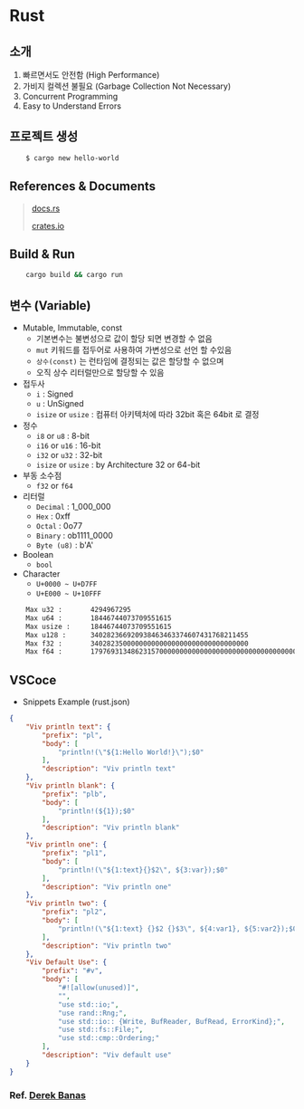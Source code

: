 # Rust

## 소개
1. 빠르면서도 안전함 (High Performance)
2. 가비지 컬렉션 불필요 (Garbage Collection Not Necessary)
3. Concurrent Programming
4. Easy to Understand Errors


## 프로젝트 생성

```bash
    $ cargo new hello-world
```

## References & Documents

> [docs.rs](https://docs.rs/)
>
> [crates.io](https://crates.io/)

## Build & Run

```bash
    cargo build && cargo run
```

## 변수 (Variable)

- Mutable, Immutable, const 
  - 기본변수는 불변성으로 값이 할당 되면 변경할 수 없음
  - `mut` 키워드를 접두어로 사용하여 가변성으로 선언 할 수있음
  - `상수(const)` 는 런타임에 결정되는 값은 할당할 수 없으며
  - 오직 상수 리터럴만으로 할당할 수 있음 
- 접두사
  - `i` : Signed
  - `u` : UnSigned
  - `isize` or `usize` : 컴퓨터 아키텍처에 따라 32bit 혹은 64bit 로 결정
- 정수
  - `i8` or `u8` : 8-bit
  - `i16` or `u16` : 16-bit
  - `i32` or `u32` : 32-bit
  - `isize` or `usize` : by Architecture 32 or 64-bit
- 부동 소수점
  - `f32` or `f64`
- 리터럴
  - `Decimal` : 1_000_000
  - `Hex` : 0xff
  - `Octal` : 0o77
  - `Binary` : ob1111_0000
  - `Byte (u8)` : b'A'
- Boolean
  - `bool`  
- Character
  - `U+0000 ~ U+D7FF`
  - `U+E000 ~ U+10FFF`

```bash
    Max u32 :       4294967295
    Max u64 :       18446744073709551615
    Max usize :     18446744073709551615
    Max u128 :      340282366920938463463374607431768211455
    Max f32 :       340282350000000000000000000000000000000
    Max f64 :       179769313486231570000000000000000000000000000000000000000000000000000000000000000000000000000000000000000000000000000000000000000000000000000000000000000000000000000000000000000000000000000000000000000000000000000000000000000000000000000000000000000000000000000000000000000000000000000000000000000000000000000
```

## VSCoce

- Snippets Example (rust.json)

```json
{
	"Viv println text": {
		"prefix": "pl",
		"body": [
			"println!(\"${1:Hello World!}\");$0"
		],
		"description": "Viv println text"
	},
	"Viv println blank": {
		"prefix": "plb",
		"body": [
			"println!(${1});$0"
		],
		"description": "Viv println blank"
	},
	"Viv println one": {
		"prefix": "pl1",
		"body": [
			"println!(\"${1:text}{}$2\", ${3:var});$0"
		],
		"description": "Viv println one"
	},
	"Viv println two": {
		"prefix": "pl2",
		"body": [
			"println!(\"${1:text} {}$2 {}$3\", ${4:var1}, ${5:var2});$0"
		],
		"description": "Viv println two"
	},
	"Viv Default Use": {
		"prefix": "#v",
		"body": [
			"#![allow(unused)]",
			"",
			"use std::io;",
			"use rand::Rng;",
			"use std::io:: {Write, BufReader, BufRead, ErrorKind};",
			"use std::fs::File;",
			"use std::cmp::Ordering;"
		],
		"description": "Viv default use"
	}
}
```

### Ref. [Derek Banas](https://youtu.be/ygL_xcavzQ4)
